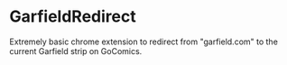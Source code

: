 # GarfieldRedirect
Extremely basic chrome extension to redirect from "garfield.com" to the current Garfield strip on GoComics.
